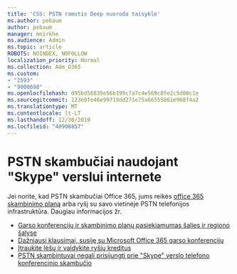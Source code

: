 ```yaml
---
title: 'CSS: PSTN ramstis Deep nuoroda taisyklė'
ms.author: pebaum
author: pebaum
manager: mnirkhe
ms.audience: Admin
ms.topic: article
ROBOTS: NOINDEX, NOFOLLOW
localization_priority: Normal
ms.collection: Adm_O365
ms.custom:
- "2593"
- "9000698"
ms.openlocfilehash: d95bd56839e56b199c7a7c4e569c8fe2c5d00c1e
ms.sourcegitcommit: 123e9fe46e99719dd271e75a66555861e968f4a2
ms.translationtype: MT
ms.contentlocale: lt-LT
ms.lasthandoff: 12/30/2019
ms.locfileid: "40908857"
---
```

# <a name="pstn-calling-with-skype-for-business-online"></a>PSTN skambučiai naudojant "Skype" verslui internete

Jei norite, kad PSTN skambučiai Office 365, jums reikės [office 365 skambinimo planą](https://docs.microsoft.com/microsoftteams/what-is-phone-system-in-office-365#more-about-calling-plans) arba ryšį su savo vietinėje PSTN telefonijos infrastruktūra. Daugiau informacijos žr.

- [Garso konferencijų ir skambinimo planų pasiekiamumas šalies ir regiono šalyse](https://docs.microsoft.com/microsoftteams/country-and-region-availability-for-audio-conferencing-and-calling-plans/country-and-region-availability-for-audio-conferencing-and-calling-plans)
- [Dažniausi klausimai, susiję su Microsoft Office 365 garso konferencijų](https://docs.microsoft.com/microsoftteams/audio-conferencing-common-questions)
- [Įtraukite lėšų ir valdykite ryšių kreditus](https://docs.microsoft.com/microsoftteams/add-funds-and-manage-communications-credits)
- [PSTN skambintuvai negali prisijungti prie "Skype" verslo telefono konferencinio skambučio](https://docs.microsoft.com/SkypeForBusiness/troubleshoot/online-conferencing/pstn-callers-cant-join-dial-in-call)
